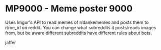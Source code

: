 # MP9000 - Meme poster 9000

Uses Imgur's API to read memes of r/dankememes and posts them to r/me_irl on reddit. You can change what subreddits it posts/reads images
from, but be aware different subreddits have different rules about bots.

 jaffer

